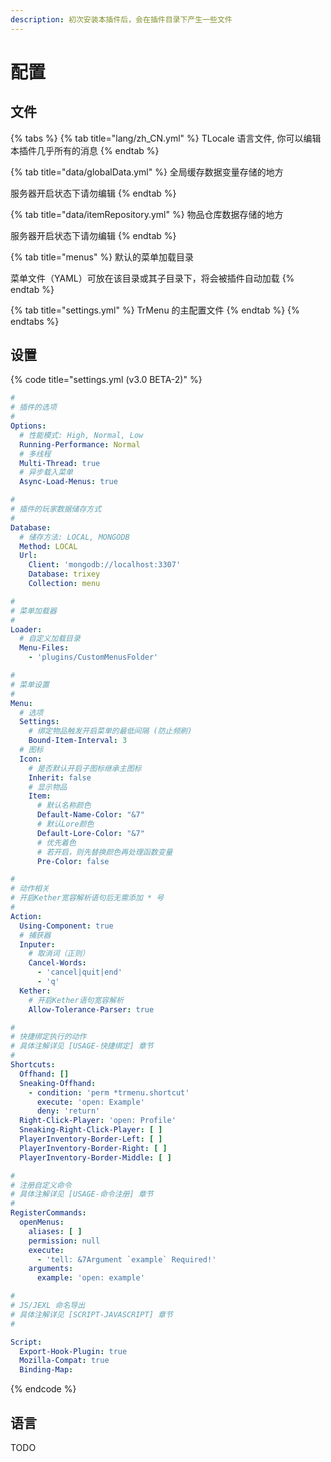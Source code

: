```yaml
---
description: 初次安装本插件后，会在插件目录下产生一些文件
---
```


# 配置

## 文件

{% tabs %}
{% tab title="lang/zh\_CN.yml" %}
TLocale 语言文件, 你可以编辑本插件几乎所有的消息
{% endtab %}

{% tab title="data/globalData.yml" %}
全局缓存数据变量存储的地方

服务器开启状态下请勿编辑
{% endtab %}

{% tab title="data/itemRepository.yml" %}
物品仓库数据存储的地方

服务器开启状态下请勿编辑
{% endtab %}

{% tab title="menus" %}
默认的菜单加载目录

菜单文件（YAML）可放在该目录或其子目录下，将会被插件自动加载
{% endtab %}

{% tab title="settings.yml" %}
TrMenu 的主配置文件
{% endtab %}
{% endtabs %}

## 设置

{% code title="settings.yml \(v3.0 BETA-2\)" %}
```yaml
#
# 插件的选项
#
Options:
  # 性能模式: High, Normal, Low
  Running-Performance: Normal
  # 多线程
  Multi-Thread: true
  # 异步载入菜单
  Async-Load-Menus: true

#
# 插件的玩家数据储存方式
#
Database:
  # 储存方法: LOCAL, MONGODB
  Method: LOCAL
  Url:
    Client: 'mongodb://localhost:3307'
    Database: trixey
    Collection: menu

#
# 菜单加载器
#
Loader:
  # 自定义加载目录
  Menu-Files:
    - 'plugins/CustomMenusFolder'

#
# 菜单设置
#
Menu:
  # 选项
  Settings:
    # 绑定物品触发开启菜单的最低间隔 (防止频刷)
    Bound-Item-Interval: 3
  # 图标
  Icon:
    # 是否默认开启子图标继承主图标
    Inherit: false
    # 显示物品
    Item:
      # 默认名称颜色
      Default-Name-Color: "&7"
      # 默认Lore颜色
      Default-Lore-Color: "&7"
      # 优先着色
      # 若开启，则先替换颜色再处理函数变量
      Pre-Color: false

#
# 动作相关
# 开启Kether宽容解析语句后无需添加 * 号
#
Action:
  Using-Component: true
  # 捕获器
  Inputer:
    # 取消词（正则）
    Cancel-Words:
      - 'cancel|quit|end'
      - 'q'
  Kether:
    # 开启Kether语句宽容解析
    Allow-Tolerance-Parser: true

#
# 快捷绑定执行的动作
# 具体注解详见 [USAGE-快捷绑定] 章节
#
Shortcuts:
  Offhand: []
  Sneaking-Offhand:
    - condition: 'perm *trmenu.shortcut'
      execute: 'open: Example'
      deny: 'return'
  Right-Click-Player: 'open: Profile'
  Sneaking-Right-Click-Player: [ ]
  PlayerInventory-Border-Left: [ ]
  PlayerInventory-Border-Right: [ ]
  PlayerInventory-Border-Middle: [ ]

#
# 注册自定义命令
# 具体注解详见 [USAGE-命令注册] 章节
#
RegisterCommands:
  openMenus:
    aliases: [ ]
    permission: null
    execute:
      - 'tell: &7Argument `example` Required!'
    arguments:
      example: 'open: example'

#
# JS/JEXL 命名导出
# 具体注解详见 [SCRIPT-JAVASCRIPT] 章节
#

Script:
  Export-Hook-Plugin: true
  Mozilla-Compat: true
  Binding-Map:
```
{% endcode %}

## 语言

TODO

